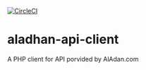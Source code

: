 [![CircleCI](https://circleci.com/gh/abulwcse/aladhan-api-client.svg?style=svg)](https://circleci.com/gh/abulwcse/aladhan-api-client)
# aladhan-api-client
A PHP client for API porvided by AlAdan.com
